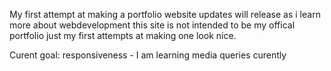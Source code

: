 My first attempt at making a portfolio website
updates will release as i learn more about webdevelopment
this site is not intended to be my offical portfolio just my 
first attempts at making one look nice. 

Curent goal:
responsiveness - I am learning media queries curently  